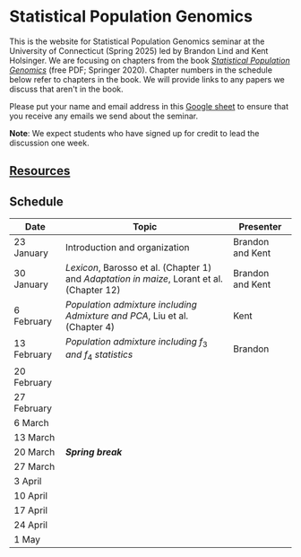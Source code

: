 # Statistical Population Genomics

This is the website for Statistical Population Genomics seminar at the University of Connecticut (Spring 2025) led by Brandon Lind and Kent Holsinger. We are focusing on chapters from the book [*Statistical Population Genomics*](https://link.springer.com/book/10.1007/978-1-0716-0199-0) (free PDF; Springer 2020). Chapter numbers in the schedule below refer to chapters in the book. We will provide links to any papers we discuss that aren't in the book. 

Please put your name and email address in this [Google sheet](https://docs.google.com/spreadsheets/d/1IUaW7QrRRxHV2oVKUZkdX5fSM4Q6vL_kGrVVRLH1Clo/edit?usp=sharing) to ensure that you receive any emails we send about the seminar.

**Note**: We expect students who have signed up for credit to lead the discussion one week.

## [Resources](resources.html)

## Schedule

|Date|Topic|Presenter|
|----|-----|---------|
|23 January|Introduction and organization| Brandon and Kent|
|30 January|*Lexicon*, Barosso et al. (Chapter 1) and *Adaptation in maize*, Lorant et al. (Chapter 12)| Brandon and Kent|
|6 February|*Population admixture including Admixture and PCA*, Liu et al. (Chapter 4)|Kent|
|13 February|*Population admixture including* $`f_3`$ *and* $`f_4`$ *statistics*|Brandon|
|20 February||
|27 February||
|6 March||
|13 March||
|20 March|***Spring break***|
|27 March||
|3 April||
|10 April||
|17 April||
|24 April||
|1 May||
